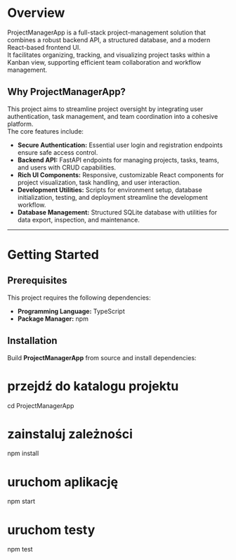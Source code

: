 # Overview

ProjectManagerApp is a full-stack project-management solution that combines a robust backend API, a structured database, and a modern React-based frontend UI.  
It facilitates organizing, tracking, and visualizing project tasks within a Kanban view, supporting efficient team collaboration and workflow management.

## Why ProjectManagerApp?

This project aims to streamline project oversight by integrating user authentication, task management, and team coordination into a cohesive platform.  
The core features include:

- **Secure Authentication:** Essential user login and registration endpoints ensure safe access control.  
- **Backend API:** FastAPI endpoints for managing projects, tasks, teams, and users with CRUD capabilities.  
- **Rich UI Components:** Responsive, customizable React components for project visualization, task handling, and user interaction.  
- **Development Utilities:** Scripts for environment setup, database initialization, testing, and deployment streamline the development workflow.  
- **Database Management:** Structured SQLite database with utilities for data export, inspection, and maintenance.  

---

# Getting Started

## Prerequisites

This project requires the following dependencies:

- **Programming Language:** TypeScript  
- **Package Manager:** npm  

## Installation

Build **ProjectManagerApp** from source and install dependencies:

# przejdź do katalogu projektu
cd ProjectManagerApp

# zainstaluj zależności
npm install

# uruchom aplikację
npm start

# uruchom testy
npm test
